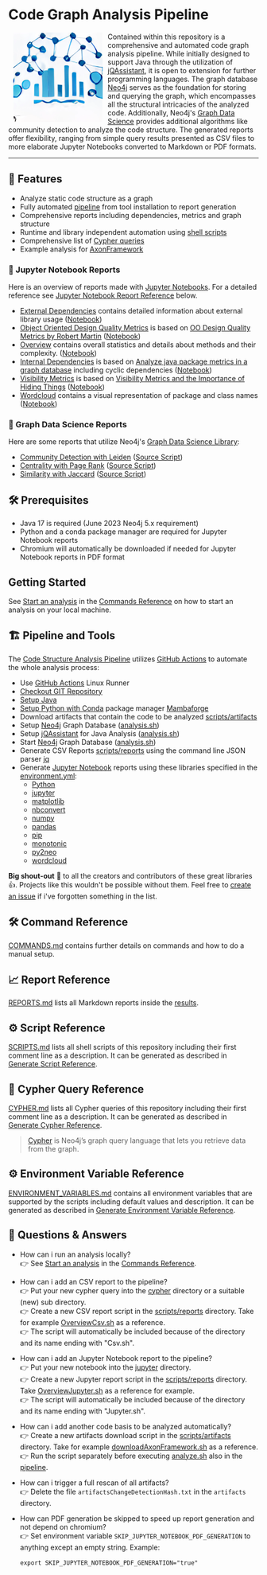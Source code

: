 # Code Graph Analysis Pipeline

<img src="./images/DALL-E-Mini-Graph-Pipeline-Logo-2.png" align="left" hspace="10" width="180">

Contained within this repository is a comprehensive and automated code graph analysis pipeline. While initially designed to support Java through the utilization of [jQAssistant](https://jqassistant.org/get-started), it is open to extension for further programming languages. The graph database [Neo4j](https://neo4j.com) serves as the foundation for storing and querying the graph, which encompasses all the structural intricacies of the analyzed code. Additionally, Neo4j's [Graph Data Science](https://neo4j.com/product/graph-data-science) provides additional algorithms like community detection to analyze the code structure. The generated reports offer flexibility, ranging from simple query results presented as CSV files to more elaborate Jupyter Notebooks converted to Markdown or PDF formats.

---

## 🚀 Features

- Analyze static code structure as a graph
- Fully automated [pipeline](./.github/workflows/code-structure-analysis.yml) from tool installation to report generation
- Comprehensive reports including dependencies, metrics and graph structure
- Runtime and library independent automation using [shell scripts](./scripts/SCRIPTS.md)
- Comprehensive list of [Cypher queries](./cypher/CYPHER.md)
- Example analysis for [AxonFramework](https://github.com/AxonFramework/AxonFramework)

### 📖 Jupyter Notebook Reports

Here is an overview of reports made with [Jupyter Notebooks](https://jupyter.org). For a detailed reference see [Jupyter Notebook Report Reference](#📈-jupyter-notebook-report-reference) below.

- [External Dependencies](./results/AxonFramework-4.8.0/external-dependencies/ExternalDependencies.md) contains detailed information about external library usage ([Notebook](./jupyter/ExternalDependencies.ipynb))
- [Object Oriented Design Quality Metrics](./results/AxonFramework-4.8.0/object-oriented-design-metrics/ObjectOrientedDesignMetrics.md) is based on [OO Design Quality Metrics by Robert Martin](https://www.semanticscholar.org/paper/OO-Design-Quality-Metrics-Martin-October/18acd7eb21b918c8a5f619157f7e4f6d451d18f8) ([Notebook](./jupyter/ObjectOrientedDesignMetrics.ipynb))
- [Overview](./results/AxonFramework-4.8.0/overview/Overview.md) contains overall statistics and details about methods and their complexity. ([Notebook](./jupyter/Overview.ipynb))
- [Internal Dependencies](./results/AxonFramework-4.8.0/internal-dependencies/InternalDependencies.md) is based on [Analyze java package metrics in a graph database](https://joht.github.io/johtizen/data/2023/04/21/java-package-metrics-analysis.html) including cyclic dependencies ([Notebook](./jupyter/InternalDependencies.ipynb))
- [Visibility Metrics](./results/AxonFramework-4.8.0/visibility-metrics/VisibilityMetrics.md) is based on [Visibility Metrics and the Importance of Hiding Things](https://dzone.com/articles/visibility-metrics-and-the-importance-of-hiding-th) ([Notebook](./jupyter/VisibilityMetrics.ipynb))
- [Wordcloud](./results/AxonFramework-4.8.0/wordcloud/Wordcloud.md) contains a visual representation of package and class names ([Notebook](./jupyter/Wordcloud.ipynb))

### 📖 Graph Data Science Reports

Here are some reports that utilize Neo4j's [Graph Data Science Library](https://neo4j.com/product/graph-data-science):

- [Community Detection with Leiden](./results/AxonFramework-4.8.0/community-csv/Leiden_Communities.csv) ([Source Script](./scripts/reports/CommunityCsv.sh))
- [Centrality with Page Rank](./results/AxonFramework-4.8.0/centrality-csv/Centrality_Page_Rank.csv) ([Source Script](./scripts/reports/CommunityCsv.sh))
- [Similarity with Jaccard](./results/AxonFramework-4.8.0/similarity-csv/Similarity_Jaccard.csv) ([Source Script](./scripts/reports/SimilarityCsv.sh))

## 🛠 Prerequisites

- Java 17 is required (June 2023 Neo4j 5.x requirement)
- Python and a conda package manager are required for Jupyter Notebook reports
- Chromium will automatically be downloaded if needed for Jupyter Notebook reports in PDF format

## Getting Started

See [Start an analysis](./COMMANDS.md#start-an-analysis) in the [Commands Reference](./COMMANDS.md) on how to start an analysis on your local machine.

## 🏗 Pipeline and Tools

The [Code Structure Analysis Pipeline](./.github/workflows/code-structure-analysis.yml) utilizes [GitHub Actions](https://docs.github.com/de/actions) to automate the whole analysis process:

- Use [GitHub Actions](https://docs.github.com/de/actions) Linux Runner
- [Checkout GIT Repository](https://github.com/actions/checkout)
- [Setup Java](https://github.com/actions/setup-java)
- [Setup Python with Conda](https://github.com/conda-incubator/setup-miniconda) package manager [Mambaforge](https://github.com/conda-forge/miniforge#mambaforge)
- Download artifacts that contain the code to be analyzed [scripts/artifacts](./scripts/downloader/)
- Setup [Neo4j](https://neo4j.com) Graph Database ([analysis.sh](./scripts/analysis/analyze.sh))
- Setup [jQAssistant](https://jqassistant.org/get-started) for Java Analysis ([analysis.sh](./scripts/analysis/analyze.sh))
- Start [Neo4j](https://neo4j.com) Graph Database ([analysis.sh](./scripts/analysis/analyze.sh))
- Generate CSV Reports [scripts/reports](./scripts/reports) using the command line JSON parser [jq](https://jqlang.github.io/jq)
- Generate [Jupyter Notebook](https://jupyter.org) reports using these libraries specified in the [environment.yml](./jupyter/environment.yml):
  - [Python](https://www.python.org)
  - [jupyter](https://jupyter.org)
  - [matplotlib](https://matplotlib.org)
  - [nbconvert](https://nbconvert.readthedocs.io)
  - [numpy](https://numpy.org)
  - [pandas](https://pandas.pydata.org)
  - [pip](https://pip.pypa.io/en/stable)
  - [monotonic](https://github.com/atdt/monotonic)
  - [py2neo](https://py2neo.org)
  - [wordcloud](https://github.com/amueller/word_cloud)

**Big shout-out** 📣 to all the creators and contributors of these great libraries 👍. Projects like this wouldn't be possible without them. Feel free to [create an issue](https://github.com/JohT/code-graph-analysis-pipeline/issues/new/choose) if i've forgotten something in the list. 

## 🛠 Command Reference

[COMMANDS.md](./COMMANDS.md) contains further details on commands and how to do a manual setup.

## 📈 Report Reference

[REPORTS.md](./results/REPORTS.md) lists all Markdown reports inside the [results](./results).

## ⚙️ Script Reference

[SCRIPTS.md](./scripts/SCRIPTS.md) lists all shell scripts of this repository including their first comment line as a description. It can be generated as described in [Generate Script Reference](./COMMANDS.md#generate-script-reference).

## 🔎 Cypher Query Reference

[CYPHER.md](./cypher/CYPHER.md) lists all Cypher queries of this repository including their first comment line as a description. It can be generated as described in [Generate Cypher Reference](./COMMANDS.md#update-cypher-reference).
> [Cypher](https://neo4j.com/docs/getting-started/cypher-intro) is Neo4j’s graph query language that lets you retrieve data from the graph.

## ⚙️ Environment Variable Reference

[ENVIRONMENT_VARIABLES.md](./scripts/ENVIRONMENT_VARIABLES.md) contains all environment variables that are supported by the scripts including default values and description. It can be generated as described in [Generate Environment Variable Reference](./COMMANDS.md#generate-environment-variable-reference).

## 🤔 Questions & Answers

- How can i run an analysis locally?  
  👉 See [Start an analysis](./COMMANDS.md#start-an-analysis) in the [Commands Reference](./COMMANDS.md).

- How can i add an CSV report to the pipeline?  
  👉 Put your new cypher query into the [cypher](./cypher) directory or a suitable (new) sub directory.  
  👉 Create a new CSV report script in the [scripts/reports](./scripts/reports/) directory. Take for example [OverviewCsv.sh](./scripts/reports/OverviewCsv.sh) as a reference.  
  👉 The script will automatically be included because of the directory and its name ending with "Csv.sh".

- How can i add an Jupyter Notebook report to the pipeline?  
  👉 Put your new notebook into the [jupyter](./jupyter) directory.  
  👉 Create a new Jupyter report script in the [scripts/reports](./scripts/reports/) directory. Take [OverviewJupyter.sh](./scripts/reports/OverviewJupyter.sh) as a reference for example.  
  👉 The script will automatically be included because of the directory and its name ending with "Jupyter.sh".

- How can i add another code basis to be analyzed automatically?  
  👉 Create a new artifacts download script in the [scripts/artifacts](./scripts/artifacts) directory. Take for example [downloadAxonFramework.sh](./scripts/downloader/downloadAxonFramework.sh) as a reference.  
  👉 Run the script separately before executing [analyze.sh](./scripts/analysis/analyze.sh) also in the [pipeline](./.github/workflows/code-structure-analysis.yml).

- How can i trigger a full rescan of all artifacts?  
  👉 Delete the file `artifactsChangeDetectionHash.txt` in the `artifacts` directory.

- How can PDF generation be skipped to speed up report generation and not depend on chromium?  
  👉 Set environment variable `SKIP_JUPYTER_NOTEBOOK_PDF_GENERATION` to anything except an empty string. Example:  

  ```shell
  export SKIP_JUPYTER_NOTEBOOK_PDF_GENERATION="true"
  ```
